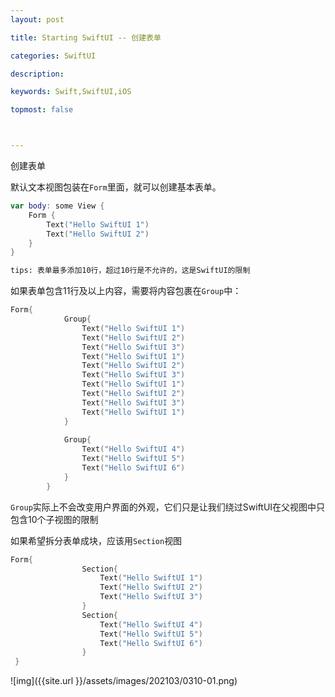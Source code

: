 ```yaml
---
layout: post

title: Starting SwiftUI -- 创建表单

categories: SwiftUI

description: 

keywords: Swift,SwiftUI,iOS

topmost: false



---
```




创建表单

默认文本视图包装在`Form`里面，就可以创建基本表单。

```swift
var body: some View {
    Form {
        Text("Hello SwiftUI 1")
      	Text("Hello SwiftUI 2")
    }
}
```



```sh
tips: 表单最多添加10行，超过10行是不允许的，这是SwiftUI的限制
```



如果表单包含11行及以上内容，需要将内容包裹在`Group`中：

```swift
Form{
            Group{
                Text("Hello SwiftUI 1")
                Text("Hello SwiftUI 2")
                Text("Hello SwiftUI 3")
                Text("Hello SwiftUI 1")
                Text("Hello SwiftUI 2")
                Text("Hello SwiftUI 3")
                Text("Hello SwiftUI 1")
                Text("Hello SwiftUI 2")
                Text("Hello SwiftUI 3")
                Text("Hello SwiftUI 1")
            }
            
            Group{
                Text("Hello SwiftUI 4")
                Text("Hello SwiftUI 5")
                Text("Hello SwiftUI 6")
            }
        }
```

`Group`实际上不会改变用户界面的外观，它们只是让我们绕过SwiftUI在父视图中只包含10个子视图的限制

如果希望拆分表单成块，应该用`Section`视图

```swift
Form{
                Section{
                    Text("Hello SwiftUI 1")
                    Text("Hello SwiftUI 2")
                    Text("Hello SwiftUI 3")
                }
                Section{
                    Text("Hello SwiftUI 4")
                    Text("Hello SwiftUI 5")
                    Text("Hello SwiftUI 6")
                }
 }
```

![img]({{site.url }}/assets/images/202103/0310-01.png)

